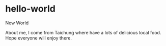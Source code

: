 # hello-world
New World

About me, I come from Taichung where have a lots of delicious local food. 
Hope everyone will enjoy there.
